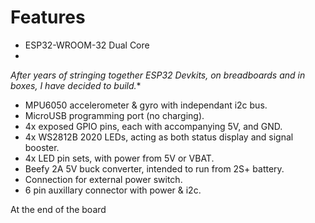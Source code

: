 

# Features

- ESP32-WROOM-32 Dual Core
- 

*After years of stringing together ESP32 Devkits, on breadboards and in boxes, I have decided to build.**

- MPU6050 accelerometer & gyro with independant i2c bus. 
- MicroUSB programming port (no charging).
- 4x exposed GPIO pins, each with accompanying 5V, and GND.
- 4x WS2812B 2020 LEDs, acting as both status display and signal booster. 
- 4x LED pin sets, with power from 5V or VBAT.
- Beefy 2A 5V buck converter, intended to run from 2S+ battery.
- Connection for external power switch.
- 6 pin auxillary connector with power & i2c.


At the end of the board
